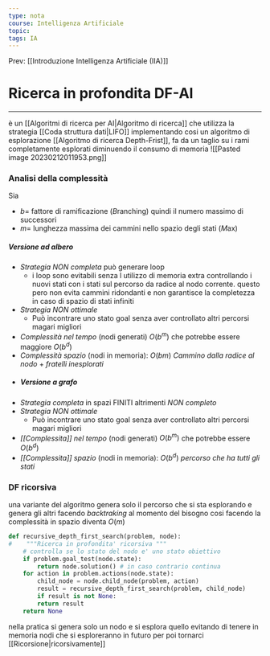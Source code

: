 ```yaml
---
type: nota
course: Intelligenza Artificiale
topic: 
tags: IA
---
```


Prev: [[Introduzione Intelligenza Artificiale (IIA)]]

# Ricerca in profondita DF-AI
---
è un [[Algoritmi di ricerca per AI|Algoritmo di ricerca]] che utilizza la strategia [[Coda struttura dati|LIFO]] implementando cosi un algoritmo di esplorazione [[Algoritmo di ricerca Depth-Frist]], fa da un taglio su i rami completamente esplorati diminuendo il consumo di memoria
![[Pasted image 20230212011953.png]]



### Analisi della complessità
Sia 
- $b=$ fattore di ramificazione (*B*ranching) quindi il numero massimo di successori
- $m=$ lunghezza massima dei cammini nello spazio degli stati (*M*ax)

##### Versione ad albero
- _Strategia NON completa_ può generare loop
	- i loop sono evitabili  senza l utilizzo di memoria extra controllando i nuovi stati con i stati sul percorso da radice al nodo corrente. questo pero non evita cammini ridondanti e non garantisce la completezza in caso di spazio di stati infiniti
- _Strategia NON ottimale_
	- Può incontrare  uno stato goal senza aver controllato altri percorsi magari migliori
-  _Complessità nel tempo_ (nodi generati) $O(b^m)$ che potrebbe essere maggiore $O(b^d)$  
- _Complessità spazio_ (nodi in memoria): $O(bm)$ _Cammino dalla radice al nodo_ + _fratelli inesplorati_ 
- ##### Versione a grafo
- _Strategia completa_ in spazi FINITI altrimenti _NON completo_
- _Strategia NON ottimale_
	- Può incontrare  uno stato goal senza aver controllato altri percorsi magari migliori
- _[[Complessita]] nel tempo_ (nodi generati) $O(b^m)$ che potrebbe essere $O(b^d)$ 
- _[[Complessita]] spazio_ (nodi in memoria): $O(b^d)$ _percorso che ha tutti gli stati_ 


### DF ricorsiva
una variante del algoritmo genera solo il percorso che si sta esplorando e genera gli altri facendo _backtraking_ al momento del bisogno
cosi facendo la complessità in spazio diventa $O(m)$

```Python
def recursive_depth_first_search(problem, node): 
#    """Ricerca in profondita' ricorsiva """ 
	# controlla se lo stato del nodo e' uno stato obiettivo 
	if problem.goal_test(node.state): 
		return node.solution() # in caso contrario continua 
	for action in problem.actions(node.state):
		child_node = node.child_node(problem, action)
		result = recursive_depth_first_search(problem, child_node)
		if result is not None:
		return result
	return None
```

nella pratica si genera solo un nodo e si esplora quello evitando di tenere in memoria nodi che si esploreranno in futuro per poi tornarci [[Ricorsione|ricorsivamente]]
